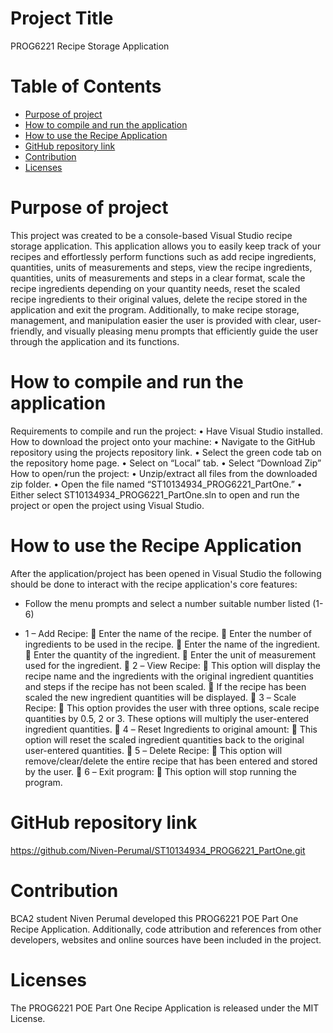 # **Project Title**
PROG6221 Recipe Storage Application


# **Table of Contents**
- [Purpose of project](#Purposeofproject)
- [How to compile and run the application](#Howtocompileandruntheapplication)
- [How to use the Recipe Application](#HowtousetheRecipeApplication)
- [GitHub repository link](#GitHubrepositorylink)
- [Contribution](#contribution)
- [Licenses](#licenses)


# **Purpose of project**
This project was created to be a console-based Visual Studio recipe storage application. This application allows you to easily keep track of your recipes and effortlessly perform functions such as add recipe ingredients, quantities, units of measurements and steps, view the recipe ingredients, quantities, units of measurements and steps in a clear format, scale the recipe ingredients depending on your quantity needs, reset the scaled recipe ingredients to their original values, delete the recipe stored in the application and exit the program. Additionally, to make recipe storage, management, and manipulation easier the user is provided with clear, user-friendly, and visually pleasing menu prompts that efficiently guide the user through the application and its functions.

# **How to compile and run the application**
Requirements to compile and run the project:
•	Have Visual Studio installed.
How to download the project onto your machine:
•	Navigate to the GitHub repository using the projects repository link.
•	Select the green code tab on the repository home page.
•	Select on “Local” tab.
•	Select “Download Zip”
How to open/run the project:
•	Unzip/extract all files from the downloaded zip folder.
•	Open the file named “ST10134934_PROG6221_PartOne.”
•	Either select ST10134934_PROG6221_PartOne.sln to open and run the project or open the project using Visual Studio.

# **How to use the Recipe Application**
After the application/project has been opened in Visual Studio the following should be done to interact with the recipe application's core features:
-	Follow the menu prompts and select a number suitable number listed (1-6)
*	1 – Add Recipe: 
	Enter the name of the recipe.
	Enter the number of ingredients to be used in the recipe.
	Enter the name of the ingredient.
	Enter the quantity of the ingredient.
	Enter the unit of measurement used for the ingredient.
	2 – View Recipe:
	This option will display the recipe name and the ingredients with the original ingredient quantities and steps if the recipe has not been scaled.
	If the recipe has been scaled the new ingredient quantities will be displayed.
	3 – Scale Recipe: 
	This option provides the user with three options, scale recipe quantities by 0.5, 2 or 3. These options will multiply the user-entered ingredient quantities.
	4 – Reset Ingredients to original amount: 
	This option will reset the scaled ingredient quantities back to the original user-entered quantities.
	5 – Delete Recipe: 
	This option will remove/clear/delete the entire recipe that has been entered and stored by the user.
	6 – Exit program: 
	This option will stop running the program.

# **GitHub repository link**
https://github.com/Niven-Perumal/ST10134934_PROG6221_PartOne.git

# Contribution
BCA2 student Niven Perumal developed this PROG6221 POE Part One Recipe Application. Additionally, code attribution and references from other developers, websites and online sources have been included in the project.

# Licenses
The PROG6221 POE Part One Recipe Application is released under the MIT License.
